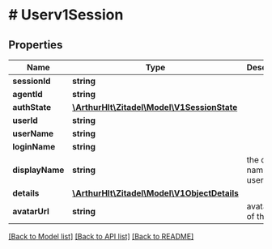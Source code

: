 # # Userv1Session

## Properties

Name | Type | Description | Notes
------------ | ------------- | ------------- | -------------
**sessionId** | **string** |  | [optional]
**agentId** | **string** |  | [optional]
**authState** | [**\ArthurHlt\Zitadel\Model\V1SessionState**](V1SessionState.md) |  | [optional]
**userId** | **string** |  | [optional]
**userName** | **string** |  | [optional]
**loginName** | **string** |  | [optional]
**displayName** | **string** | the display name of the user | [optional]
**details** | [**\ArthurHlt\Zitadel\Model\V1ObjectDetails**](V1ObjectDetails.md) |  | [optional]
**avatarUrl** | **string** | avatar URL of the user | [optional]

[[Back to Model list]](../../README.md#models) [[Back to API list]](../../README.md#endpoints) [[Back to README]](../../README.md)
